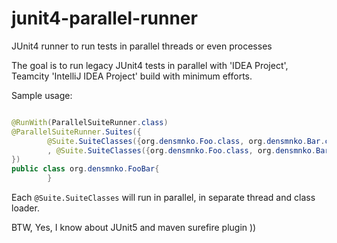 # junit4-parallel-runner
JUnit4 runner to run tests in parallel threads or even processes 

The goal is to run legacy JUnit4 tests in parallel with 'IDEA Project', Teamcity 'IntelliJ IDEA Project' build with minimum efforts.

Sample usage:

```java

@RunWith(ParallelSuiteRunner.class)
@ParallelSuiteRunner.Suites({
        @Suite.SuiteClasses({org.densmnko.Foo.class, org.densmnko.Bar.class, org.densmnko.Foo.class})
        , @Suite.SuiteClasses({org.densmnko.Foo.class, org.densmnko.Bar.class, org.densmnko.Bar.class})
})
public class org.densmnko.FooBar{
        }
```

Each ```@Suite.SuiteClasses``` will run in parallel, in separate thread and class loader.

BTW, Yes, I know about JUnit5 and maven surefire plugin )) 
